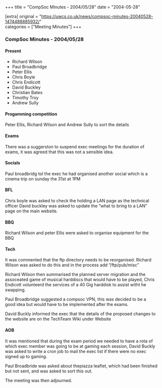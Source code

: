 +++
title = "CompSoc Minutes - 2004/05/28"
date = "2004-05-28"

[extra]
original = "https://uwcs.co.uk/news/compsoc-minutes-20040528-1474488885932/"    
categories = ["Meeting Minutes"]
+++

### CompSoc Minutes - 2004/05/28

#### Present

  - Richard Wilson
  - Paul Broadbridge
  - Peter Ellis
  - Chris Boyle
  - Chris Endicott
  - David Buckley
  - Christian Bates
  - Timothy Troy
  - Andrew Sully

#### Progamming competition

Peter Ellis, Richard Wilson and Andrew Sully to sort the details

#### Exams

There was a suggerston to suspend exec meetings for the duration of exams, it was agreed that this was not a sensible idea.

#### Socials

Paul broadbridg tol the exec he had organised another social which is a cinema trip on sunday the 31st at 1PM

#### BFL

Chris boyle was asked to check the holding a LAN page as the technical officer David buckley was asked to update the “what to bring to a LAN” page on the main website.

#### BBQ

Richard Wilson and peter Ellis were asked to organise equipment for the BBQ

#### Tech

It was commented that the ftp directory needs to be reorganised. Richard Wilson was asked to do this and in the process add “/ftp/pub/misc”

Richard Wilson then summarised the planned server migration and the assoceated game of musical harddiscs that would have to be played, Chris Endicott volunteerd the services of a 40 Gig harddisk to assist witht he swapping.

Paul Broadbridge suggested a compsoc VPN, this was decided to be a good idea but would have to be implemented after the exams.

David Buckly informed the exec that the details of the proposed changes to the website are on the TechTeam Wiki under Website

#### AOB

It was mentioned that during the exam period we needed to have a rota of which exec member was going to be at gaming each session, David Buckly was asked to write a cron job to mail the exec list if there were no exec signed up to gaming.

Paul Broadbride was asked about thepiazza leaflet, which had been finished but not sent, and was asked to sort this out.

The meeting was then adjourned.
